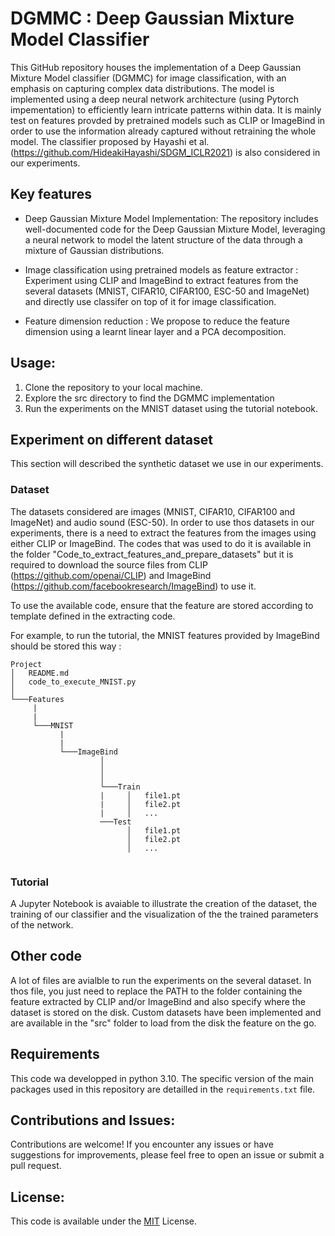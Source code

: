 
# DGMMC : Deep Gaussian Mixture Model Classifier

This GitHub repository houses the implementation of a Deep Gaussian Mixture Model classifier (DGMMC) for image classification, with an emphasis on capturing complex data distributions. The model is implemented using a deep neural network architecture (using Pytorch impementation) to efficiently learn intricate patterns within data. It is mainly test on features provded by pretrained models such as CLIP or ImageBind in order to use the information already captured without retraining the whole model. The classifier proposed by Hayashi et al. (https://github.com/HideakiHayashi/SDGM_ICLR2021) is also considered in our experiments.

## Key features

- Deep Gaussian Mixture Model Implementation: The repository includes well-documented code for the Deep Gaussian Mixture Model, leveraging a neural network to model the latent structure of the data through a mixture of Gaussian distributions.

- Image classification using pretrained models as feature extractor : Experiment using CLIP and ImageBind to extract features from the several datasets (MNIST, CIFAR10, CIFAR100, ESC-50 and ImageNet) and directly use classifer on top of it for image classification.

- Feature dimension reduction : We propose to reduce the feature dimension using a learnt linear layer and a PCA decomposition.

## Usage:

1. Clone the repository to your local machine.
1. Explore the src directory to find the DGMMC implementation
1. Run the experiments on the MNIST dataset using the tutorial notebook.

## Experiment on different dataset
This section will described the synthetic dataset we use in our experiments.

### Dataset
The datasets considered are images (MNIST, CIFAR10, CIFAR100 and ImageNet) and audio sound (ESC-50). In order to use thos datasets in our experiments, there is a need to extract the features from the images using either CLIP or ImageBind. The codes that was used to do it is available in the folder "Code_to_extract_features_and_prepare_datasets" but it is required to download the source files from CLIP (https://github.com/openai/CLIP) and ImageBind (https://github.com/facebookresearch/ImageBind) to use it.

To use the available code, ensure that the feature are stored according to template defined in the extracting code.

For example, to run the tutorial, the MNIST features provided by ImageBind should be stored this way : 
 
```
Project
│   README.md
│   code_to_execute_MNIST.py  
│
└───Features
     |
     |
     └───MNIST
           |
           |
           └───ImageBind
                    │   
                    │   
                    │
                    └───Train
                    |     │   file1.pt
                    |     │   file2.pt
                    |     │   ...
                    ───Test
                          │   file1.pt
                          │   file2.pt
                          │   ...
  
```

### Tutorial
A Jupyter Notebook is avaiable to illustrate the creation of the dataset, the training of our classifier and the visualization of the the trained parameters of the network.

## Other code
A lot of files are avialble to run the experiments on the several dataset. In thos file, you just need to replace the PATH to the folder containing the feature extracted by CLIP and/or ImageBind and also specify where the dataset is stored on the disk. Custom datasets have been implemented and are available in the "src" folder to load from the disk the feature on the go.

## Requirements
This code wa developped in python 3.10. The specific version of the main packages used in this repository are detailled in the ```requirements.txt``` file.

## Contributions and Issues:
Contributions are welcome! If you encounter any issues or have suggestions for improvements, please feel free to open an issue or submit a pull request.

## License:
This code is available under the [MIT](https://choosealicense.com/licenses/mit/) License.
